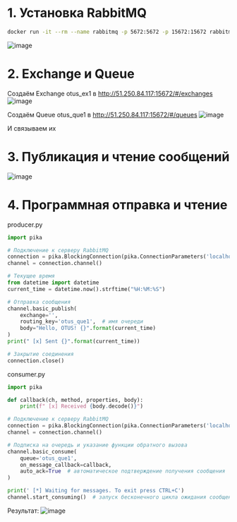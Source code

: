 # 1. Установка RabbitMQ
   ```sh
   docker run -it --rm --name rabbitmq -p 5672:5672 -p 15672:15672 rabbitmq:3.9-management
   ```
   ![image](https://github.com/user-attachments/assets/69e3a578-082a-4763-b8d0-d9489986327e)
# 2. Exchange и Queue
   Создаём Exchange otus_ex1 в http://51.250.84.117:15672/#/exchanges
   ![image](https://github.com/user-attachments/assets/34bc4dc1-a21d-4dd6-8a0d-87c02940fb84)
   
   Создаём Queue otus_que1 в http://51.250.84.117:15672/#/queues
   ![image](https://github.com/user-attachments/assets/01b73817-7845-40ff-83ec-7b86770361fa)
   
   И связываем их
# 3. Публикация и чтение сообщений
   ![image](https://github.com/user-attachments/assets/42727acb-c9fe-4eb3-9cac-7d6f705d3e80)

# 4. Программная отправка и чтение
   producer.py
   ```python
   import pika

   # Подключение к серверу RabbitMQ
   connection = pika.BlockingConnection(pika.ConnectionParameters('localhost'))
   channel = connection.channel()

   # Текущее время
   from datetime import datetime
   current_time = datetime.now().strftime("%H:%M:%S")

   # Отправка сообщения
   channel.basic_publish(
       exchange='',
       routing_key='otus_que1',  # имя очереди
       body="Hello, OTUS! {}".format(current_time)
   )
   print(" [x] Sent {}".format(current_time))

   # Закрытие соединения
   connection.close()
   ```

   consumer.py
   ```python
   import pika

   def callback(ch, method, properties, body):
       print(f" [x] Received {body.decode()}")
   
   # Подключение к серверу RabbitMQ
   connection = pika.BlockingConnection(pika.ConnectionParameters('localhost'))
   channel = connection.channel()

   # Подписка на очередь и указание функции обратного вызова
   channel.basic_consume(
       queue='otus_que1',
       on_message_callback=callback,
       auto_ack=True  # автоматическое подтверждение получения сообщения
   )
   
   print(' [*] Waiting for messages. To exit press CTRL+C')
   channel.start_consuming()  # запуск бесконечного цикла ожидания сообщений
   ```

   Результат:
   ![image](https://github.com/user-attachments/assets/fec6d1d8-c9a3-4b6e-b302-303a2a6088e1)

